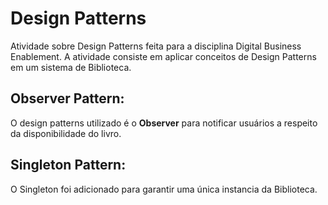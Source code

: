 # Design Patterns
Atividade sobre Design Patterns feita para a disciplina Digital Business Enablement. A atividade consiste em aplicar conceitos de Design Patterns em um sistema de Biblioteca.

## Observer Pattern:
O design patterns utilizado é o <b>Observer</b> para notificar usuários a respeito da disponibilidade do livro.

## Singleton Pattern:
O Singleton foi adicionado para garantir uma única instancia da Biblioteca.
